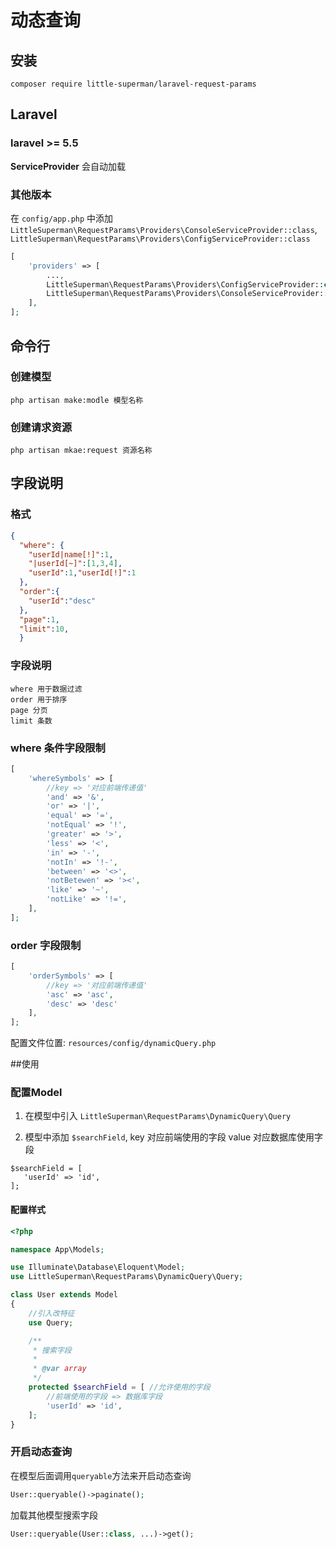 # 动态查询

## 安装

```terminal
composer require little-superman/laravel-request-params
```

## Laravel

### laravel >= 5.5
**ServiceProvider** 会自动加载 

### 其他版本
在 `config/app.php` 中添加 
`LittleSuperman\RequestParams\Providers\ConsoleServiceProvider::class`, 
`LittleSuperman\RequestParams\Providers\ConfigServiceProvider::class`  

```php
[
    'providers' => [
        ...,
        LittleSuperman\RequestParams\Providers\ConfigServiceProvider::class,
        LittleSuperman\RequestParams\Providers\ConsoleServiceProvider::class,
    ],
];
```

## 命令行

### 创建模型
```terminal
php artisan make:modle 模型名称
```

### 创建请求资源
```termianl
php artisan mkae:request 资源名称
```

## 字段说明

### 格式
```json
{
  "where": {
    "userId|name[!]":1,
    "|userId[~]":[1,3,4],
    "userId":1,"userId[!]":1
  },
  "order":{
    "userId":"desc"
  },
  "page":1,
  "limit":10,
  }
```

### 字段说明
```text
where 用于数据过滤
order 用于排序
page 分页
limit 条数
```

### where 条件字段限制
```php
[
    'whereSymbols' => [
        //key => '对应前端传递值'
        'and' => '&',
        'or' => '|',
        'equal' => '=',
        'notEqual' => '!',
        'greater' => '>',
        'less' => '<',
        'in' => '-',
        'notIn' => '!-',
        'between' => '<>',
        'notBetewen' => '><',
        'like' => '~',
        'notLike' => '!=',
    ],
];
```

### order 字段限制
```php
[
    'orderSymbols' => [
        //key => '对应前端传递值'
        'asc' => 'asc',
        'desc' => 'desc'
    ],
];
```

配置文件位置: `resources/config/dynamicQuery.php`


##使用

### 配置Model

1. 在模型中引入 `LittleSuperman\RequestParams\DynamicQuery\Query`

2. 模型中添加 `$searchField`, key 对应前端使用的字段 value 对应数据库使用字段
```text
$searchField = [
   'userId' => 'id',
];
```

#### 配置样式
```php
<?php

namespace App\Models;

use Illuminate\Database\Eloquent\Model;
use LittleSuperman\RequestParams\DynamicQuery\Query;

class User extends Model
{
    //引入改特征
    use Query;

    /**
     * 搜索字段
     *
     * @var array
     */
    protected $searchField = [ //允许使用的字段
        //前端使用的字段 => 数据库字段
        'userId' => 'id',
    ];
}
```

### 开启动态查询

在模型后面调用`queryable`方法来开启动态查询

```php
User::queryable()->paginate();
```

加载其他模型搜索字段
```php
User::queryable(User::class, ...)->get(); 
```
